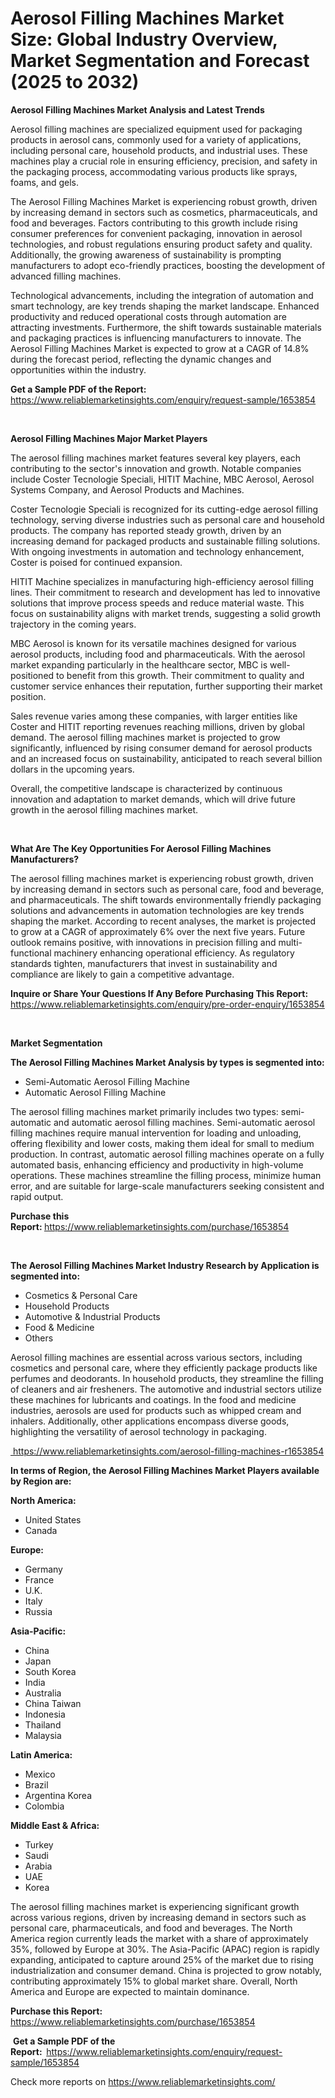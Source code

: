 <p><h1>Aerosol Filling Machines Market Size: Global Industry Overview, Market Segmentation and Forecast (2025 to 2032)</h1></p><p><strong>Aerosol Filling Machines Market Analysis and Latest Trends</strong></p>
<p><p>Aerosol filling machines are specialized equipment used for packaging products in aerosol cans, commonly used for a variety of applications, including personal care, household products, and industrial uses. These machines play a crucial role in ensuring efficiency, precision, and safety in the packaging process, accommodating various products like sprays, foams, and gels.</p><p>The Aerosol Filling Machines Market is experiencing robust growth, driven by increasing demand in sectors such as cosmetics, pharmaceuticals, and food and beverages. Factors contributing to this growth include rising consumer preferences for convenient packaging, innovation in aerosol technologies, and robust regulations ensuring product safety and quality. Additionally, the growing awareness of sustainability is prompting manufacturers to adopt eco-friendly practices, boosting the development of advanced filling machines.</p><p>Technological advancements, including the integration of automation and smart technology, are key trends shaping the market landscape. Enhanced productivity and reduced operational costs through automation are attracting investments. Furthermore, the shift towards sustainable materials and packaging practices is influencing manufacturers to innovate. The Aerosol Filling Machines Market is expected to grow at a CAGR of 14.8% during the forecast period, reflecting the dynamic changes and opportunities within the industry.</p></p>
<p><strong>Get a Sample PDF of the Report:&nbsp;</strong> <a href="https://www.reliablemarketinsights.com/enquiry/request-sample/1653854?utm_campaign=2769&utm_medium=2&utm_source=Github&utm_content=ia&utm_term=07032025&utm_id=aerosol-filling-machines">https://www.reliablemarketinsights.com/enquiry/request-sample/1653854</a></p>
<p>&nbsp;</p>
<p><strong>Aerosol Filling Machines Major Market Players</strong></p>
<p><p>The aerosol filling machines market features several key players, each contributing to the sector's innovation and growth. Notable companies include Coster Tecnologie Speciali, HITIT Machine, MBC Aerosol, Aerosol Systems Company, and Aerosol Products and Machines.</p><p>Coster Tecnologie Speciali is recognized for its cutting-edge aerosol filling technology, serving diverse industries such as personal care and household products. The company has reported steady growth, driven by an increasing demand for packaged products and sustainable filling solutions. With ongoing investments in automation and technology enhancement, Coster is poised for continued expansion.</p><p>HITIT Machine specializes in manufacturing high-efficiency aerosol filling lines. Their commitment to research and development has led to innovative solutions that improve process speeds and reduce material waste. This focus on sustainability aligns with market trends, suggesting a solid growth trajectory in the coming years.</p><p>MBC Aerosol is known for its versatile machines designed for various aerosol products, including food and pharmaceuticals. With the aerosol market expanding particularly in the healthcare sector, MBC is well-positioned to benefit from this growth. Their commitment to quality and customer service enhances their reputation, further supporting their market position.</p><p>Sales revenue varies among these companies, with larger entities like Coster and HITIT reporting revenues reaching millions, driven by global demand. The aerosol filling machines market is projected to grow significantly, influenced by rising consumer demand for aerosol products and an increased focus on sustainability, anticipated to reach several billion dollars in the upcoming years. </p><p>Overall, the competitive landscape is characterized by continuous innovation and adaptation to market demands, which will drive future growth in the aerosol filling machines market.</p></p>
<p>&nbsp;</p>
<p><strong>What Are The Key Opportunities For Aerosol Filling Machines Manufacturers?</strong></p>
<p><p>The aerosol filling machines market is experiencing robust growth, driven by increasing demand in sectors such as personal care, food and beverage, and pharmaceuticals. The shift towards environmentally friendly packaging solutions and advancements in automation technologies are key trends shaping the market. According to recent analyses, the market is projected to grow at a CAGR of approximately 6% over the next five years. Future outlook remains positive, with innovations in precision filling and multi-functional machinery enhancing operational efficiency. As regulatory standards tighten, manufacturers that invest in sustainability and compliance are likely to gain a competitive advantage.</p></p>
<p><strong>Inquire or Share Your Questions If Any Before Purchasing This Report:</strong> <a href="https://www.reliablemarketinsights.com/enquiry/pre-order-enquiry/1653854?utm_campaign=2769&utm_medium=2&utm_source=Github&utm_content=ia&utm_term=07032025&utm_id=aerosol-filling-machines">https://www.reliablemarketinsights.com/enquiry/pre-order-enquiry/1653854</a></p>
<p>&nbsp;</p>
<p><strong>Market Segmentation</strong></p>
<p><strong>The Aerosol Filling Machines Market Analysis by types is segmented into:</strong></p>
<p><ul><li>Semi-Automatic Aerosol Filling Machine</li><li>Automatic Aerosol Filling Machine</li></ul></p>
<p><p>The aerosol filling machines market primarily includes two types: semi-automatic and automatic aerosol filling machines. Semi-automatic aerosol filling machines require manual intervention for loading and unloading, offering flexibility and lower costs, making them ideal for small to medium production. In contrast, automatic aerosol filling machines operate on a fully automated basis, enhancing efficiency and productivity in high-volume operations. These machines streamline the filling process, minimize human error, and are suitable for large-scale manufacturers seeking consistent and rapid output.</p></p>
<p><strong>Purchase this Report:&nbsp;</strong><a href="https://www.reliablemarketinsights.com/purchase/1653854?utm_campaign=2769&utm_medium=2&utm_source=Github&utm_content=ia&utm_term=07032025&utm_id=aerosol-filling-machines">https://www.reliablemarketinsights.com/purchase/1653854</a></p>
<p>&nbsp;</p>
<p><strong>The Aerosol Filling Machines Market Industry Research by Application is segmented into:</strong></p>
<p><ul><li>Cosmetics & Personal Care</li><li>Household Products</li><li>Automotive & Industrial Products</li><li>Food & Medicine</li><li>Others</li></ul></p>
<p><p>Aerosol filling machines are essential across various sectors, including cosmetics and personal care, where they efficiently package products like perfumes and deodorants. In household products, they streamline the filling of cleaners and air fresheners. The automotive and industrial sectors utilize these machines for lubricants and coatings. In the food and medicine industries, aerosols are used for products such as whipped cream and inhalers. Additionally, other applications encompass diverse goods, highlighting the versatility of aerosol technology in packaging.</p></p>
<p><a href="https://www.reliablemarketinsights.com/aerosol-filling-machines-r1653854?utm_campaign=2769&utm_medium=2&utm_source=Github&utm_content=ia&utm_term=07032025&utm_id=aerosol-filling-machines">&nbsp;https://www.reliablemarketinsights.com/aerosol-filling-machines-r1653854</a></p>
<p><strong>In terms of Region, the Aerosol Filling Machines Market Players available by Region are:</strong></p>
<p>
    <p> <strong> North America: </strong>
        <ul>
            <li>United States</li>
            <li>Canada</li>
        </ul>
        </p> 
    <p> <strong> Europe: </strong>
        <ul>
            <li>Germany</li>
            <li>France</li>
            <li>U.K.</li>
            <li>Italy</li>
            <li>Russia</li>
        </ul>
        </p> 
    <p> <strong> Asia-Pacific: </strong>
        <ul>
            <li>China</li>
            <li>Japan</li>
            <li>South Korea</li>
            <li>India</li>
            <li>Australia</li>
            <li>China Taiwan</li>
            <li>Indonesia</li>
            <li>Thailand</li>
            <li>Malaysia</li>
        </ul>
        </p> 
    <p> <strong> Latin America: </strong>
        <ul>
            <li>Mexico</li>
            <li>Brazil</li>
            <li>Argentina Korea</li>
            <li>Colombia</li>
        </ul>
        </p> 
    <p> <strong> Middle East & Africa: </strong>
        <ul>
            <li>Turkey</li>
            <li>Saudi</li>
            <li>Arabia</li>
            <li>UAE</li>
            <li>Korea</li>
        </ul>
    </p>
    </p>
<p><p>The aerosol filling machines market is experiencing significant growth across various regions, driven by increasing demand in sectors such as personal care, pharmaceuticals, and food and beverages. The North America region currently leads the market with a share of approximately 35%, followed by Europe at 30%. The Asia-Pacific (APAC) region is rapidly expanding, anticipated to capture around 25% of the market due to rising industrialization and consumer demand. China is projected to grow notably, contributing approximately 15% to global market share. Overall, North America and Europe are expected to maintain dominance.</p></p>
<p><strong>Purchase this Report: </strong><a href="https://www.reliablemarketinsights.com/purchase/1653854?utm_campaign=2769&utm_medium=2&utm_source=Github&utm_content=ia&utm_term=07032025&utm_id=aerosol-filling-machines">https://www.reliablemarketinsights.com/purchase/1653854</a></p>
<p>&nbsp;<strong>Get a Sample PDF of the Report:&nbsp;&nbsp;</strong><a href="https://www.reliablemarketinsights.com/enquiry/request-sample/1653854?utm_campaign=2769&utm_medium=2&utm_source=Github&utm_content=ia&utm_term=07032025&utm_id=aerosol-filling-machines">https://www.reliablemarketinsights.com/enquiry/request-sample/1653854</a></p>
<p><strong></strong></p>
<p>Check more reports on <a href="https://www.reliablemarketinsights.com/?utm_campaign=2769&utm_medium=2&utm_source=Github&utm_content=ia&utm_term=07032025&utm_id=aerosol-filling-machines">https://www.reliablemarketinsights.com/</a></p>